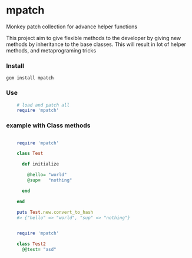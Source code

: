 mpatch
======

Monkey patch collection for advance helper functions

This project aim to give flexible methods to the developer by giving new methods by inheritance to the base classes.
This will result in lot of helper methods, and metaprograming tricks


### Install

    gem install mpatch

### Use

```ruby
    # load and patch all
    require 'mpatch'
```

### example with Class methods

```ruby

    require 'mpatch'

    class Test

      def initialize

        @hello= "world"
        @sup=   "nothing"

      end

    end

    puts Test.new.convert_to_hash
    #> {"hello" => "world", "sup" => "nothing"}
```

```ruby

    require 'mpatch'

    class Test2
      @@test= "asd"
    end

    class Test < Test2

      def initialize

        @hello= "world"
        @no   = "yes"

      end

    end

    puts Test2.inherited_by.inspect
    # [Test]

    puts Test.convert2hash
    # {"test"=>"asd"}

    puts Test.new.convert2hash
    # {"hello"=>"world", "no"=>"yes"}

```

The module give you tools in your hand for inheritance handle.
For example:

```ruby

    puts Models::MongoidClassName.mixin_ancestors.include? Mongoid::Document
    #> true

    puts Mongoid::Document.inherited_by.inspect
    #> [MongoidClassName]

    class Test

    end

    module Hello
      class World < Test
      end
    end

    puts Test.inherited_by.inspect
    #> [Hello::World]

    module ParentModule

    end

    module TargetModule
      include ParentModule
    end

    module SomeModuleThatInclude
      include TargetModule
    end

    class SomeClassThatInclude
      include TargetModule
    end

    puts TargetModule.inherited_by.inspect
    #>[SomeClassThatInclude, SomeModuleThatInclude]

    puts TargetModule.inherited_by(Class).inspect
    #>[SomeClassThatInclude]
```

### require for use only

```ruby
    require File.join 'mpatch','array' # == require 'mpatch/array' but works on windows alike

    # sugar syntax
    # in this case it will help you with Array class for the following
    #
    #   Array.__send__ :include/:extend , ::MPatch::Module::Name
    #
    # it will always choose include or extend method based on the module use porpuse
    # now it's a :include

    MPatch.patch! # || inject_patches || inject
    puts ["asd"].has_any_of?(%W[ 123 hello\ world sup? asd ])
```

### make your own!

you can make your own monkey patches by the following

```ruby
  module MPatch

    module Include # if you want to include to the target object

      module TargetClassName #> for example Array

      end

    end

  end

  MPatch.patch!
  # done, you all set
  # if you want to contribute with use cases, please do so! :)
```

### Fun with access rights

you can make an object / class / module instance or self methods private even from an instance

```ruby

    # this is used for make private methods in an object
    # you can also use this to convert already defined methods in an object or class
    # use:
    #
    #   privatize in: 'hello_world'         #> make hello world method private in the self obj
    #
    #   privatize target: 'instance'        #> you can use this in a class to make instance methods private
    #   privatize target: 'singleton'       #> you can use this in a class to make self methods private
    #
    #   privatize ex: Symbol/String/Array   #> you can use this for make exceptions what should be not touched in the prcs
    #   privatize in: Symbol/String/Array   #> you can use this for make targeted collection of methods for privatize
    #

    class Test

      def say
        "hello world"
      end

      def sup
        "fine thx"
      end

      privatize t: :instance, ex: 'sup'

    end

    test1= Test.new

    puts test1.sup #> fine thx

    puts try{ test1.say } #> will fail and say error instead "hello world"
    puts test1.__send__ :say #> hello world

    test1.privatize only: 'sup'
    puts try{ test1.sup } #> fail again because it's private

```

### After words

But there is a lot of method, for example for modules modules / subbmodules call that retunr modules under that namespace.
Lot of metaprogrammer stuff there too :)

please do enjoy :)
